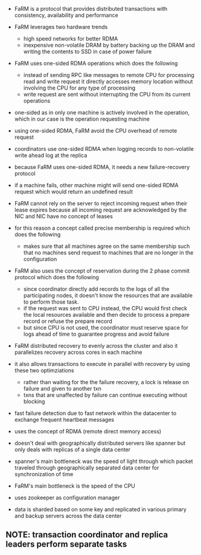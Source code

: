 - FaRM is a protocol that provides distributed transactions with consistency, availability and performance 
- FaRM leverages two hardware trends
	- high speed networks for better RDMA 
	- inexpensive non-volatile DRAM by battery backing up the DRAM and writing the contents to SSD in case of power failure 

- FaRM uses one-sided RDMA operations which does the following
	- instead of sending RPC like messages to remote CPU for processing read and write request it directly accesses memory location without involving the CPU for any type of processing
	- write request are sent without interrupting the CPU from its current operations 
- one-sided as in only one machine is actively involved in the operation, which in our case is the operation requesting machine
- using one-sided RDMA, FaRM avoid the CPU overhead of remote request
- coordinators use one-sided RDMA when logging records to non-volatile write ahead log at the replica

- because FaRM uses one-sided RDMA, it needs a new failure-recovery protocol
- if a machine fails, other machine might will send one-sided RDMA request which would return an undefined result
- FaRM cannot rely on the server to reject incoming request when their lease expires because all incoming request are acknowledged by the NIC and NIC have no concept of leases
- for this reason a concept called precise membership is required which does the following
	- makes sure that all machines agree on the same membership such that no machines send request to machines that are no longer in the configuration
- FaRM also uses the concept of reservation during the 2 phase commit protocol which does the following
	- since coordinator directly add records to the logs of all the participating nodes, it doesn't know the resources that are available to perform those task. 
	- if the request was sent to CPU instead, the CPU would first check the local resources available and then decide to process a prepare record or refuse the prepare record 
	- but since CPU is not used, the coordinator must reserve space for logs ahead of time to guarantee progress and avoid failure
- FaRM distributed recovery to evenly across the cluster and also it parallelizes recovery across cores in each machine 
- it also allows transactions to execute in parallel with recovery by using these two optimziations
	- rather than waiting for the the failure recovery, a lock is release on failure and given to another txn
	- txns that are unaffected by failure can continue executing without blocking
- fast failure detection due to fast network within the datacenter to exchange frequent heartbeat messages

- uses the concept of RDMA (remote direct memory access)
- doesn't deal with geographically distributed servers like spanner but only deals with replicas of a single data center
- spanner's main bottleneck was the speed of light through which packet traveled through geographically separated data center for synchronization of time
- FaRM's main bottleneck is the speed of the CPU
- uses zookeeper as configuration manager
- data is sharded based on some key and replicated in various primary and backup servers across the data center 



## NOTE: transaction coordinator and replica leaders perform separate tasks
